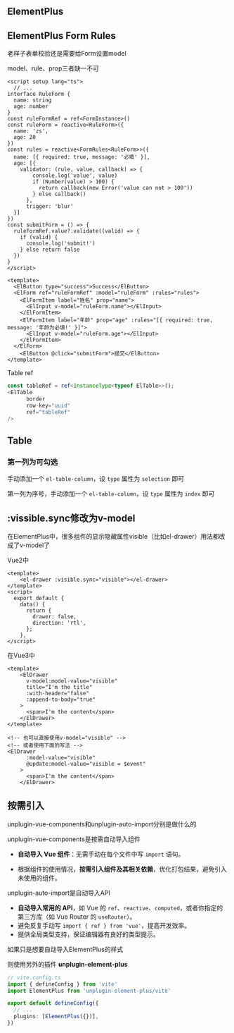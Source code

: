 ## ElementPlus

## ElementPlus Form Rules

老样子表单校验还是需要给Form设置model

model、rule、prop三者缺一不可

```vue
<script setup lang="ts">
  // ...
interface RuleForm {
  name: string
  age: number
}
const ruleFormRef = ref<FormInstance>()
const ruleForm = reactive<RuleForm>({
  name: 'zs',
  age: 20
})
const rules = reactive<FormRules<RuleForm>>({
  name: [{ required: true, message: '必填' }],
  age: [{
    validator: (rule, value, callback) => {
        console.log('value', value)
        if (Number(value) > 100) {
          return callback(new Error('value can not > 100'))
        } else callback()
      },
      trigger: 'blur'
  }]
})
const submitForm = () => {
  ruleFormRef.value?.validate((valid) => {
    if (valid) {
      console.log('submit!')
    } else return false
  })
}
</script>

<template>
  <ElButton type="success">Success</ElButton>
  <ElForm ref="ruleFormRef" :model="ruleForm" :rules="rules">
    <ElFormItem label="姓名" prop="name">
      <ElInput v-model="ruleForm.name"></ElInput>
    </ElFormItem>
    <ElFormItem label="年龄" prop="age" :rules="[{ required: true, message: '年龄为必填!' }]">
      <ElInput v-model="ruleForm.age"></ElInput>
    </ElFormItem>
  </ElForm>
	<ElButton @click="submitForm">提交</ElButton>
</template>
```

Table ref

```ts
const tableRef = ref<InstanceType<typeof ElTable>>();
<ElTable
      border
      row-key="uuid"
      ref="tableRef"
/>
```



## Table

### 第一列为可勾选

手动添加一个 `el-table-column`，设 `type` 属性为 `selection` 即可

第一列为序号，手动添加一个 `el-table-column`，设 `type` 属性为 `index` 即可



## :vissible.sync修改为v-model

在ElementPlus中，很多组件的显示隐藏属性visible（比如el-drawer）用法都改成了v-model了

Vue2中

```vue
<template>
	<el-drawer :visible.sync="visible"></el-drawer>
</template>
<script>
  export default {
    data() {
      return {
        drawer: false,
        direction: 'rtl',
      };
    },
</script>
```

在Vue3中

```vue
<template>
    <ElDrawer
      v-model:model-value="visible"
      title="I'm the title"
      :with-header="false"
      :append-to-body="true"
    >
      <span>I'm the content</span>
    </ElDrawer>
</template>

<!-- 也可以直接使用v-model="visible" -->
<!-- 或者使用下面的写法 -->
<ElDrawer
      :model-value="visible"
      @update:model-value="visible = $event"
    >
      <span>I'm the content</span>
    </ElDrawer>
```



## 按需引入

unplugin-vue-components和unplugin-auto-import分别是做什么的

unplugin-vue-components是按需自动导入组件

- **自动导入 Vue 组件**：无需手动在每个文件中写 `import` 语句。

- 根据组件的使用情况，**按需引入组件及其相关依赖**，优化打包结果，避免引入未使用的组件。

unplugin-auto-import是自动导入API

- **自动导入常用的 API**，如 Vue 的 `ref`、`reactive`、`computed`，或者你指定的第三方库（如 Vue Router 的 `useRouter`）。
- 避免反复手动写 `import { ref } from 'vue'`，提高开发效率。
- 提供全局类型支持，保证编辑器有良好的类型提示。



如果只是想要自动导入ElementPlus的样式

则使用另外的插件 **unplugin-element-plus**

```ts
// vite.config.ts
import { defineConfig } from 'vite'
import ElementPlus from 'unplugin-element-plus/vite'

export default defineConfig({
  // ...
  plugins: [ElementPlus({})],
})
```


